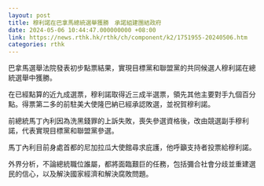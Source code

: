 ```yaml
---
layout: post
title: 穆利諾在巴拿馬總統選舉獲勝　承諾組建團結政府
date: 2024-05-06 10:44:47.000000000 +08:00
link: https://news.rthk.hk/rthk/ch/component/k2/1751955-20240506.htm
categories: rthk
---
```


巴拿馬選舉法院發表初步點票結果，實現目標黨和聯盟黨的共同候選人穆利諾在總統選舉中獲勝。

在已經點算的近九成選票，穆利諾取得近三成半選票，領先其他主要對手九個百分點。得票第二多的前駐美大使隆巴納已經承認敗選，並祝賀穆利諾。

前總統馬丁內利因為洗黑錢罪的上訴失敗，喪失參選資格後，改由競選副手穆利諾，代表實現目標黨和聯盟黨參選。

馬丁內利目前身處首都的尼加拉瓜大使館尋求庇護，他呼籲支持者投票給穆利諾。

外界分析，不論總統職位誰屬，都將面臨艱巨的任務，包括彌合社會分歧並重建選民的信心，以及解決國家經濟和解決腐敗問題。
